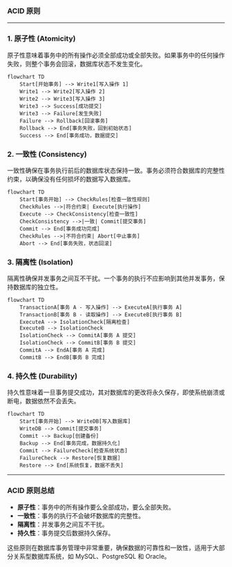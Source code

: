 ### ACID 原则

---

### 1. 原子性 (Atomicity)

原子性意味着事务中的所有操作必须全部成功或全部失败。如果事务中的任何操作失败，则整个事务会回滚，数据库状态不发生变化。

```mermaid
flowchart TD
    Start[开始事务] --> Write1[写入操作 1]
    Write1 --> Write2[写入操作 2]
    Write2 --> Write3[写入操作 3]
    Write3 --> Success[成功提交]
    Write3 --> Failure[发生失败]
    Failure --> Rollback[回滚事务]
    Rollback --> End[事务失败，回到初始状态]
    Success --> End[事务成功，数据提交]
```

### 2. 一致性 (Consistency)

一致性确保在事务执行前后的数据库状态保持一致。事务必须符合数据库的完整性约束，以确保没有任何损坏的数据写入数据库。

```mermaid
flowchart TD
    Start[事务开始] --> CheckRules[检查一致性规则]
    CheckRules -->|符合约束| Execute[执行操作]
    Execute --> CheckConsistency[检查一致性]
    CheckConsistency -->|一致| Commit[提交事务]
    Commit --> End[事务成功完成]
    CheckRules -->|不符合约束| Abort[中止事务]
    Abort --> End[事务失败，状态回滚]
```

### 3. 隔离性 (Isolation)

隔离性确保并发事务之间互不干扰。一个事务的执行不应影响到其他并发事务，保持数据库的独立性。

```mermaid
flowchart TD
    TransactionA[事务 A - 写入操作] --> ExecuteA[执行事务 A]
    TransactionB[事务 B - 读取操作] --> ExecuteB[执行事务 B]
    ExecuteA --> IsolationCheck[隔离检查]
    ExecuteB --> IsolationCheck
    IsolationCheck --> CommitA[事务 A 提交]
    IsolationCheck --> CommitB[事务 B 提交]
    CommitA --> EndA[事务 A 完成]
    CommitB --> EndB[事务 B 完成]
```

### 4. 持久性 (Durability)

持久性意味着一旦事务提交成功，其对数据库的更改将永久保存，即使系统崩溃或断电，数据依然不会丢失。

```mermaid
flowchart TD
    Start[事务开始] --> WriteDB[写入数据库]
    WriteDB --> Commit[提交事务]
    Commit --> Backup[创建备份]
    Backup --> End[事务完成，数据持久化]
    Commit --> FailureCheck[检查系统状态]
    FailureCheck --> Restore[恢复数据]
    Restore --> End[系统恢复，数据不丢失]
```

---

### ACID 原则总结

- **原子性**：事务中的所有操作要么全部成功，要么全部失败。
- **一致性**：事务的执行不会破坏数据库的完整性。
- **隔离性**：并发事务之间互不干扰。
- **持久性**：事务提交后数据持久保存。

这些原则在数据库事务管理中非常重要，确保数据的可靠性和一致性，适用于大部分关系型数据库系统，如 MySQL、PostgreSQL 和 Oracle。
